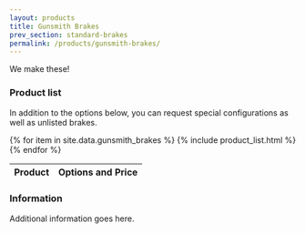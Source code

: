 ```yaml
---
layout: products
title: Gunsmith Brakes
prev_section: standard-brakes
permalink: /products/gunsmith-brakes/
---
```


We make these!

### Product list

In addition to the options below, you can request special configurations as well as unlisted brakes.

<div class="mobile-side-scroller">

<table>
  <thead>
    <tr>
      <th>Product</th>
      <th><span class="option">Options</span> and <span class="flag">Price</span></th>
    </tr>
  </thead>
  <tbody>
{% for item in site.data.gunsmith_brakes %}
  {% include product_list.html %}
{% endfor %}
  </tbody>
</table>
</div>

### Information

Additional information goes here.
